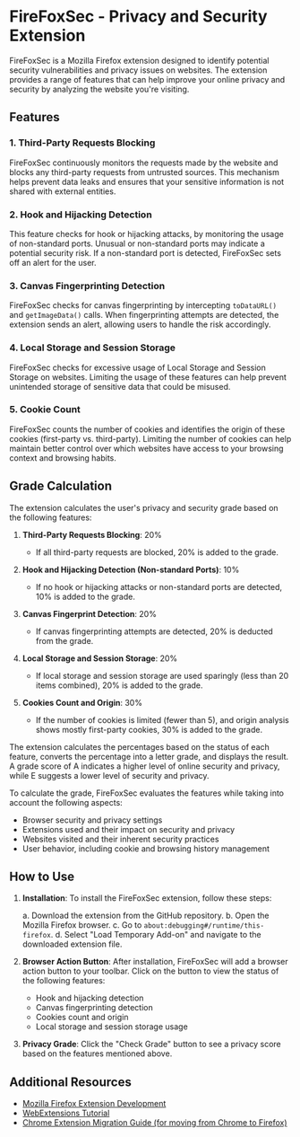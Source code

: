 # FireFoxSec - Privacy and Security Extension

FireFoxSec is a Mozilla Firefox extension designed to identify potential security vulnerabilities and privacy issues on websites. The extension provides a range of features that can help improve your online privacy and security by analyzing the website you're visiting.

## Features

### 1. Third-Party Requests Blocking

FireFoxSec continuously monitors the requests made by the website and blocks any third-party requests from untrusted sources. This mechanism helps prevent data leaks and ensures that your sensitive information is not shared with external entities.

### 2. Hook and Hijacking Detection

This feature checks for hook or hijacking attacks, by monitoring the usage of non-standard ports. Unusual or non-standard ports may indicate a potential security risk. If a non-standard port is detected, FireFoxSec sets off an alert for the user.

### 3. Canvas Fingerprinting Detection

FireFoxSec checks for canvas fingerprinting by intercepting `toDataURL()` and `getImageData()` calls. When fingerprinting attempts are detected, the extension sends an alert, allowing users to handle the risk accordingly.

### 4. Local Storage and Session Storage

FireFoxSec checks for excessive usage of Local Storage and Session Storage on websites. Limiting the usage of these features can help prevent unintended storage of sensitive data that could be misused.

### 5. Cookie Count

FireFoxSec counts the number of cookies and identifies the origin of these cookies (first-party vs. third-party). Limiting the number of cookies can help maintain better control over which websites have access to your browsing context and browsing habits.

## Grade Calculation

The extension calculates the user's privacy and security grade based on the following features:

1. **Third-Party Requests Blocking**: 20%
   - If all third-party requests are blocked, 20% is added to the grade.

2. **Hook and Hijacking Detection (Non-standard Ports)**: 10%
   - If no hook or hijacking attacks or non-standard ports are detected, 10% is added to the grade.

3. **Canvas Fingerprint Detection**: 20%
   - If canvas fingerprinting attempts are detected, 20% is deducted from the grade.

4. **Local Storage and Session Storage**: 20%
   - If local storage and session storage are used sparingly (less than 20 items combined), 20% is added to the grade.

5. **Cookies Count and Origin**: 30%
   - If the number of cookies is limited (fewer than 5), and origin analysis shows mostly first-party cookies, 30% is added to the grade.

The extension calculates the percentages based on the status of each feature, converts the percentage into a letter grade, and displays the result. A grade score of A indicates a higher level of online security and privacy, while E suggests a lower level of security and privacy.

To calculate the grade, FireFoxSec evaluates the features while taking into account the following aspects:

- Browser security and privacy settings
- Extensions used and their impact on security and privacy
- Websites visited and their inherent security practices
- User behavior, including cookie and browsing history management

## How to Use

1. **Installation**: To install the FireFoxSec extension, follow these steps:

   a. Download the extension from the GitHub repository.
   b. Open the Mozilla Firefox browser.
   c. Go to `about:debugging#/runtime/this-firefox`.
   d. Select "Load Temporary Add-on" and navigate to the downloaded extension file.

2. **Browser Action Button**: After installation, FireFoxSec will add a browser action button to your toolbar. Click on the button to view the status of the following features:
   * Hook and hijacking detection
   * Canvas fingerprinting detection
   * Cookies count and origin
   * Local storage and session storage usage

3. **Privacy Grade**: Click the "Check Grade" button to see a privacy score based on the features mentioned above.

## Additional Resources

- [Mozilla Firefox Extension Development](https://developer.mozilla.org/en-US/docs/Mozilla/Add-ons)
- [WebExtensions Tutorial](https://developer.mozilla.org/en-US/docs/Mozilla/Add-ons/WebExtensions)
- [Chrome Extension Migration Guide (for moving from Chrome to Firefox)](https://extensionworkshop.com/documentation/develop/chrome-extension-migrate-to-firefox/)
